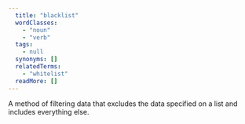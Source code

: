 ```yaml
---
  title: "blacklist"
  wordClasses: 
    - "noun"
    - "verb"
  tags: 
    - null
  synonyms: []
  relatedTerms: 
    - "whitelist"
  readMore: []
---
```

A method of filtering data that excludes the data specified on a list and includes everything else.
